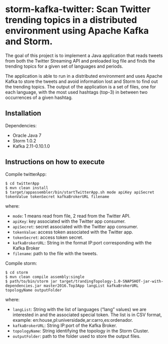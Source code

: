 # storm-kafka-twitter: Scan Twitter trending topics in a distributed environment using Apache Kafka and Storm.

The goal of this project is to implement a Java application that reads tweets from both the Twitter Streaming API and preloaded log file and finds the trending topics for a given set of languages and periods. 

The application is able to run in a distributed environment and uses Apache Kafka to store the tweets and avoid information lost and Storm to find out the trending topics. The output of the application is a set of files, one for each language, with the most used hashtags (top-3) in between two occurrences of a given hashtag.

Installation
----------- 
Dependencies:

* Oracle Java 7
* Storm 1.0.2
* Kafka 2.11-0.10.1.0

Instructions on how to execute
----------- 
Compile twitterApp:

````
$ cd twitterApp
$ mvn clean install
$ target/appassembler/bin/startTwitterApp.sh mode apiKey apiSecret tokenValue tokenSecret kafkaBrokerURL filename
````

where:

* ````mode````: 1 means read from file, 2 read from the Twitter API.
* ````apiKey````: key associated with the Twitter app consumer.
* ````apiSecret````: secret associated with the Twitter app consumer.
* ````tokenValue````: access token associated with the Twitter app.
* ````tokenSecret````: access token secret.
* ````kafkaBrokerURL````: String in the format IP:port corresponding with the Kafka Broker
* ````filename````: path to the file with the tweets.

Compile storm:

````
$ cd storm
$ mvn clean compile assembly:single
$ path/to/bin/storm jar target/trandingTopology-1.0-SNAPSHOT-jar-with-dependencies.jar master2016.Top3App langList kafkaBrokerURL topologyName outputFolder
````

where:

* ````langList````: String with the list of languages (“lang” values) we are interested in and the associated special token. The list is in CSV format,
example: en:house,pl:universidade,ar:carro,es:ordenador.
* ````kafkaBrokerURL````: String IP:port of the Kafka Broker.
* ````topologyName````: String identifying the topology in the Storm Cluster.
* ````outputFolder````: path to the folder used to store the output files.